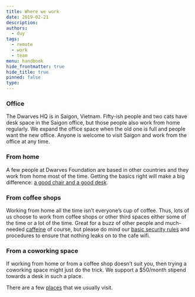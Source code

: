 ```yaml
---
title: Where we work
date: 2019-02-21
description: 
authors: 
  - duy
tags: 
  - remote
  - work
  - team
menu: handbook
hide_frontmatter: true
hide_title: true
pinned: false
type:
---
```


### Office
The Dwarves HQ is in Saigon, Vietnam. Fifty-ish people and two cats have desk space in the Saigon office, but those people also work from home regularly. We expand the office space when the old one is full and people want the new office. Anyone is welcome to visit Saigon and work from the office at any time.

### From home
A few people at Dwarves Foundation are based in other countries and they work from home most of the time. Getting the basics right will make a big difference: [a good chair and a good desk](https://medium.com/dwarves-foundation/dfstaythefhome-5e416a4c457c).

### From coffee shops
Working from home all the time isn’t everyone’s cup of coffee. Thus, lots of us choose to work from coffee shops or other third spaces either some of the time or a lot of the time. Great for a buzz of other people and much-needed [caffeine](https://giphy.com/gifs/bobs-burgers-fox-bobs-burgers-tv-3o72F3CQSLwU7XTlDy) of course, but please do mind our [basic security rules](security-rules.md) and procedures to ensure that nothing leaks on to the cafe wifi.

### From a coworking space
If working from home or from a coffee shop doesn’t suit you, then trying a coworking space might just do the trick. We support a $50/month stipend towards a desk in such a place.

There are a few [places](places-to-work.md) that we usually visit.